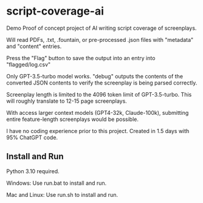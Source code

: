 # script-coverage-ai
Demo Proof of concept project of AI writing script coverage of screenplays.

Will read PDFs, .txt, .fountain, or pre-processed .json files with "metadata" and "content" entries.

Press the "Flag" button to save the output into an entry into "flagged/log.csv"

Only GPT-3.5-turbo model works. "debug" outputs the contents of the converted JSON contents to verify the screenplay is being parsed correctly.

Screenplay length is limited to the 4096 token limit of GPT-3.5-turbo. This will roughly translate to 12-15 page screenplays.

With access larger context models (GPT4-32k, Claude-100k), submitting entire feature-length screenplays would be possible.

I have no coding experience prior to this project. Created in 1.5 days with 95% ChatGPT code.

## Install and Run ##

Python 3.10 required.

Windows: Use run.bat to install and run.

Mac and Linux: Use run.sh to install and run.
